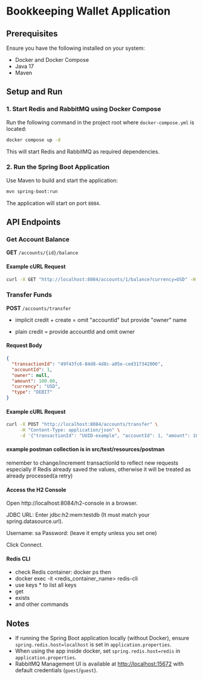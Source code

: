 # Bookkeeping Wallet Application

## Prerequisites
Ensure you have the following installed on your system:
- Docker and Docker Compose
- Java 17
- Maven

## Setup and Run

### 1. Start Redis and RabbitMQ using Docker Compose
Run the following command in the project root where `docker-compose.yml` is located:
```sh
docker compose up -d
```
This will start Redis and RabbitMQ as required dependencies.

### 2. Run the Spring Boot Application
Use Maven to build and start the application:
```sh
mvn spring-boot:run
```
The application will start on port `8084`.

## API Endpoints

### Get Account Balance
**GET** `/accounts/{id}/balance`

#### Example cURL Request
```sh
curl -X GET "http://localhost:8084/accounts/1/balance?currency=USD" -H "Content-Type: application/json"
```

### Transfer Funds
**POST** `/accounts/transfer`

* implicit credit + create = omit "accountId" but provide "owner" name

* plain credit = provide accountId and omit owner

#### Request Body
```json
{
  "transactionId": "49f43fc6-84d8-4d8c-a05e-ced317342006",
  "accountId": 1,
  "owner": null,
  "amount": 100.00,
  "currency": "USD",
  "type": "DEBIT"
}
```

#### Example cURL Request
```sh
curl -X POST "http://localhost:8084/accounts/transfer" \
     -H "Content-Type: application/json" \
     -d '{"transactionId": "UUID-example", "accountId": 1, "amount": 100.00, "currency": "USD", "type": "DEBIT"}'
```

#### example postman collection is in src/test/resources/postman
remember to change/increment transactionId to reflect new requests especially if Redis 
already saved the values, otherwise it will be treated as already processed(a retry)

#### Access the H2 Console
Open http://localhost:8084/h2-console in a browser.

JDBC URL: Enter jdbc:h2:mem:testdb
(It must match your spring.datasource.url).

Username: sa
Password: (leave it empty unless you set one)

Click Connect.

#### Redis CLI
- check Redis container: docker ps then
- docker exec -it <redis_container_name> redis-cli
- use keys * to list all keys
- get <key>
- exists <key>
- and other commands

## Notes
- If running the Spring Boot application locally (without Docker), ensure `spring.redis.host=localhost` is set in `application.properties`.
- When using the app inside docker, set `spring.redis.host=redis` in `application.properties`.
- RabbitMQ Management UI is available at [http://localhost:15672](http://localhost:15672) with default credentials (`guest`/`guest`).


